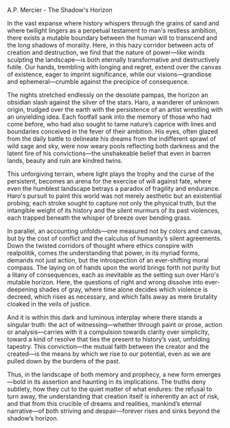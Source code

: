 A.P. Mercier - The Shadow's Horizon

In the vast expanse where history whispers through the grains of sand and where twilight lingers as a perpetual testament to man's restless ambition, there exists a mutable boundary between the human will to transcend and the long shadows of morality. Here, in this hazy corridor between acts of creation and destruction, we find that the nature of power—like winds sculpting the landscape—is both eternally transformative and destructively futile. Our hands, trembling with longing and regret, extend over the canvas of existence, eager to imprint significance, while our visions—grandiose and ephemeral—crumble against the precipice of consequence.

The nights stretched endlessly on the desolate pampas, the horizon an obsidian slash against the silver of the stars. Haro, a wanderer of unknown origin, trudged over the earth with the persistence of an artist wrestling with an unyielding idea. Each footfall sank into the memory of those who had come before, who had also sought to tame nature’s caprice with lines and boundaries conceived in the fever of their ambition. His eyes, often glazed from the daily battle to delineate his dreams from the indifferent sprawl of wild sage and sky, were now weary pools reflecting both darkness and the latent fire of his convictions—the unshakeable belief that even in barren lands, beauty and ruin are kindred twins.

This unforgiving terrain, where light plays the trophy and the curse of the persistent, becomes an arena for the exercise of will against fate, where even the humblest landscape betrays a paradox of fragility and endurance. Haro's pursuit to paint this world was not merely aesthetic but an existential probing; each stroke sought to capture not only the physical truth, but the intangible weight of its history and the silent murmurs of its past violences, each trapped beneath the whisper of breeze over bending grass.

In parallel, an accounting unfolds—one measured not by colors and canvas, but by the cost of conflict and the calculus of humanity’s silent agreements. Down the twisted corridors of thought where ethics conspire with realpolitik, comes the understanding that power, in its myriad forms, demands not just action, but the introspection of an ever-shifting moral compass. The laying on of hands upon the world brings forth not purity but a litany of consequences, each as inevitable as the setting sun over Haro's mutable horizon. Here, the questions of right and wrong dissolve into ever-deepening shades of gray, where time alone decides which violence is decreed, which rises as necessary, and which falls away as mere brutality cloaked in the veils of justice.

And it is within this dark and luminous interplay where there stands a singular truth: the act of witnessing—whether through paint or prose, action or analysis—carries with it a compulsion towards clarity over simplicity, toward a kind of resolve that ties the present to history’s vast, unfolding tapestry. This conviction—the mutual faith between the creator and the created—is the means by which we rise to our potential, even as we are pulled down by the burdens of the past.

Thus, in the landscape of both memory and prophecy, a new form emerges—bold in its assertion and haunting in its implications. The truths deny subtlety, how they cut to the quiet matter of what endures: the refusal to turn away, the understanding that creation itself is inherently an act of risk, and that from this crucible of dreams and realities, mankind’s eternal narrative—of both striving and despair—forever rises and sinks beyond the shadow’s horizon.